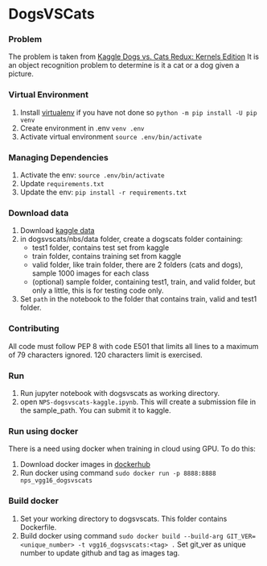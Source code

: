 
# DogsVSCats

### Problem
The problem is taken from [Kaggle Dogs vs. Cats Redux: Kernels Edition](https://www.kaggle.com/c/dogs-vs-cats-redux-kernels-edition#evaluation)
It is an object recognition problem to determine is it a cat or a dog given a picture.

### Virtual Environment
1. Install [virtualenv](http://conda.pydata.org/miniconda.html) if you have not done so
`python -m pip install -U pip venv`
2. Create environment in .env
`venv .env`                  
3. Activate virtual environment
`source .env/bin/activate` 

### Managing Dependencies
1. Activate the env: `source .env/bin/activate`
2. Update `requirements.txt`
3. Update the env: `pip install -r requirements.txt`

### Download data
1. Download [kaggle data](`https://www.kaggle.com/c/dogs-vs-cats-redux-kernels-edition/data`)
2. in dogsvscats/nbs/data folder, create a dogscats folder containing:
    - test1 folder, contains test set from kaggle
    - train folder, contains training set from kaggle
    - valid folder, like train folder, there are 2 folders (cats and dogs), sample 1000 images for each class
    - (optional) sample folder, containing test1, train, and valid folder, but only a little, this is for testing code only.
3. Set `path` in the notebook to the folder that contains train, valid and test1 folder.
    

### Contributing
All code must follow PEP 8 with code E501 that limits all lines to a maximum of 79 characters ignored. 120 characters limit is exercised.

### Run
1. Run jupyter notebook with dogsvscats as working directory.
2. open `NPS-dogsvscats-kaggle.ipynb`. This will create a submission file in the sample_path.
You can submit it to kaggle.
    
### Run using docker
There is a need using docker when training in cloud using GPU.
To do this:
1. Download docker images in [dockerhub](``)
2. Run docker using command `sudo docker run -p 8888:8888 nps_vgg16_dogsvscats`

### Build docker
1. Set your working directory to dogsvscats. This folder contains Dockerfile.
2. Build docker using command `sudo docker build --build-arg GIT_VER=<unique_number> -t vgg16_dogsvscats:<tag> .`
Set git_ver as unique number to update github and tag as images tag.